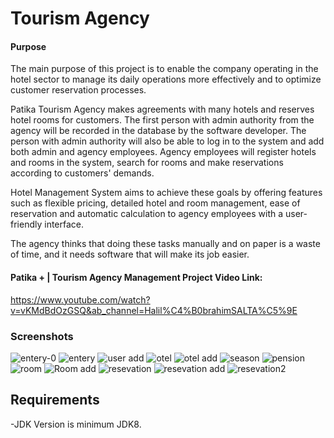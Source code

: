 
# Tourism Agency

#### Purpose 

The main purpose of this project is to enable the company operating in the hotel sector to manage its daily operations more effectively and to optimize customer reservation processes.

Patika Tourism Agency makes agreements with many hotels and reserves hotel rooms for customers. The first person with admin authority from the agency will be recorded in the database by the software developer. The person with admin authority will also be able to log in to the system and add both admin and agency employees. Agency employees will register hotels and rooms in the system, search for rooms and make reservations according to customers' demands.

Hotel Management System aims to achieve these goals by offering features such as flexible pricing, detailed hotel and room management, ease of reservation and automatic calculation to agency employees with a user-friendly interface.

The agency thinks that doing these tasks manually and on paper is a waste of time, and it needs software that will make its job easier.

#### Patika + | Tourism Agency Management Project Video Link:
https://www.youtube.com/watch?v=vKMdBdOzGSQ&ab_channel=Halil%C4%B0brahimSALTA%C5%9E

### Screenshots
![entery-0](https://github.com/halilibrahimsaltas/TourismAgency/assets/82754847/4ccb0846-e065-4b32-a0f8-7281fc6b7dbc)
![entery](https://github.com/halilibrahimsaltas/TourismAgency/assets/82754847/81a50d43-3f44-4df2-84d6-d1c99898b208)
![user add](https://github.com/halilibrahimsaltas/TourismAgency/assets/82754847/f886c6c5-01b9-4cb3-a98e-a5aa61e5a13f)
![otel](https://github.com/halilibrahimsaltas/TourismAgency/assets/82754847/859ad5a8-0c00-4df8-84b7-76f9b58afedd)
![otel add](https://github.com/halilibrahimsaltas/TourismAgency/assets/82754847/38fb44e9-3ae1-49a7-bc04-8ab095e9798e)
![season](https://github.com/halilibrahimsaltas/TourismAgency/assets/82754847/7b0ff27b-e01b-40d9-81e3-44136c9b412a)
![pension](https://github.com/halilibrahimsaltas/TourismAgency/assets/82754847/9f4d104e-4e4b-4c73-adbc-d74e19a7f726)
![room](https://github.com/halilibrahimsaltas/TourismAgency/assets/82754847/efe60788-8502-4565-96c6-693c1e8dfcbf)
![Room add](https://github.com/halilibrahimsaltas/TourismAgency/assets/82754847/a639c601-7581-4c4a-a845-ce5606204904)
![resevation](https://github.com/halilibrahimsaltas/TourismAgency/assets/82754847/5f112df8-6b03-4e9c-8370-8681ab8861f1)
![resevation add](https://github.com/halilibrahimsaltas/TourismAgency/assets/82754847/50db8e1a-9250-46fe-bb0e-0485c0adc0c9)
![resevation2](https://github.com/halilibrahimsaltas/TourismAgency/assets/82754847/86ae5b68-a25b-4e5f-82b7-c441467990e8)





## Requirements

-JDK Version is minimum JDK8.
